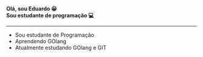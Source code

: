 <b>Olá, sou Eduardo 😀</b> <br>
<b>Sou estudante de programação 💻</b>
<hr> 
<ul>
  <li>
    Sou estudante de Programação
  </li>
  <li>
    Aprendendo GOlang
  </li>
  <li>
    Atualmente estudando GOlang e GIT
  </li>
</ul>
